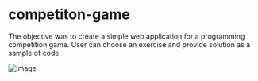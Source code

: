 # competiton-game
The objective was to create a simple web application for a programming competition game.
User can choose an exercise and provide solution as a sample of code.

![image](https://user-images.githubusercontent.com/65623302/206574908-24d217e9-03e4-490f-80dc-9f323d2dac81.png)
